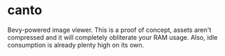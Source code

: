 # canto
Bevy-powered image viewer. This is a proof of concept, assets aren't compressed and it will completely obliterate your RAM usage. Also, idle consumption is already plenty high on its own.
